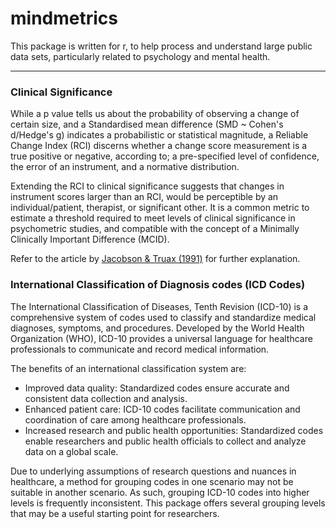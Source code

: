 # mindmetrics


This package is written for r, to help process and understand large public data sets, particularly related to psychology and mental health.

***

### Clinical Significance

While a p value tells us about the probability of observing a change of certain size, and a Standardised mean difference (SMD ~ Cohen's d/Hedge's g) indicates a probabilistic or statistical magnitude, a Reliable Change Index (RCI) discerns whether a change score measurement is a true positive or negative, according to; a pre-specified level of confidence, the error of an instrument, and a normative distribution.

Extending the RCI to clinical significance suggests that changes in instrument scores larger than an RCI, would be perceptible by an individual/patient, therapist, or significant other. It is a common metric to estimate a threshold required to meet levels of clinical significance in psychometric studies, and compatible with the concept of a Minimally Clinically Important Difference (MCID).

Refer to the article by [Jacobson & Truax (1991)]((https://pubmed.ncbi.nlm.nih.gov/2002127/)) for further explanation.

### International Classification of Diagnosis codes (ICD Codes)

The International Classification of Diseases, Tenth Revision (ICD-10) is a comprehensive system of codes used to classify and standardize medical diagnoses, symptoms, and procedures. Developed by the World Health Organization (WHO), ICD-10 provides a universal language for healthcare professionals to communicate and record medical information.

The benefits of an international classification system are:

* Improved data quality: Standardized codes ensure accurate and consistent data collection and analysis.
* Enhanced patient care: ICD-10 codes facilitate communication and coordination of care among healthcare professionals.
* Increased research and public health opportunities: Standardized codes enable researchers and public health officials to collect and analyze data on a global scale.

Due to underlying assumptions of research questions and nuances in healthcare, a method for grouping codes in one scenario may not be suitable in another scenario.  As such, grouping ICD-10 codes into higher levels is frequently inconsistent. This package offers several grouping levels that may be a useful starting point for researchers.
